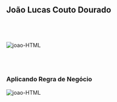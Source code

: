 
## João Lucas Couto Dourado

## <br>
<div style="display: inline_block; margin-top: 2px">
 <img align="center" alt="joao-HTML" src="https://raw.githubusercontent.com/joaocoutod/Projeto-em-PHP-/main/1.PNG">
 
 <br><br>
 ### Aplicando Regra de Negócio
 <img align="center" alt="joao-HTML" src="https://raw.githubusercontent.com/joaocoutod/Projeto-em-PHP-/main/2.PNG">
</div>